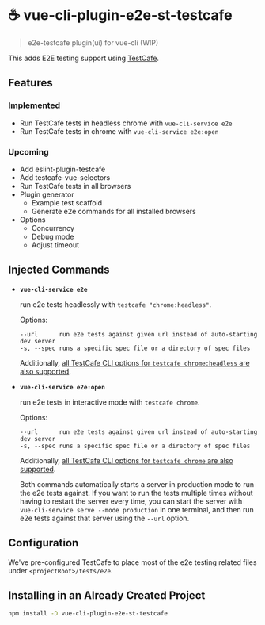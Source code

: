 # ☕️ vue-cli-plugin-e2e-st-testcafe

> e2e-testcafe plugin(ui) for vue-cli (WIP)

This adds E2E testing support using [TestCafe](https://testcafe.devexpress.com/).

## Features

### Implemented
- Run TestCafe tests in headless chrome with `vue-cli-service e2e`
- Run TestCafe tests in chrome with `vue-cli-service e2e:open`

### Upcoming
- Add eslint-plugin-testcafe
- Add testcafe-vue-selectors
- Run TestCafe tests in all browsers
- Plugin generator
  - Example test scaffold
  - Generate e2e commands for all installed browsers
- Options
  - Concurrency
  - Debug mode
  - Adjust timeout

## Injected Commands

- **`vue-cli-service e2e`**

  run e2e tests headlessly with `testcafe "chrome:headless"`.

  Options:

  ```
  --url      run e2e tests against given url instead of auto-starting dev server
  -s, --spec runs a specific spec file or a directory of spec files
  ```

  Additionally, [all TestCafe CLI options for `testcafe chrome:headless` are also supported](https://devexpress.github.io/testcafe/documentation/using-testcafe/command-line-interface.html).

- **`vue-cli-service e2e:open`**

  run e2e tests in interactive mode with `testcafe chrome`.

  Options:

  ```
  --url      run e2e tests against given url instead of auto-starting dev server
  -s, --spec runs a specific spec file or a directory of spec files
  ```

  Additionally, [all TestCafe CLI options for `testcafe chrome` are also supported](https://devexpress.github.io/testcafe/documentation/using-testcafe/command-line-interface.html).

  Both commands automatically starts a server in production mode to run the e2e tests against. If you want to run the tests multiple times without having to restart the server every time, you can start the server with `vue-cli-service serve --mode production` in one terminal, and then run e2e tests against that server using the `--url` option.

## Configuration

We've pre-configured TestCafe to place most of the e2e testing related files under `<projectRoot>/tests/e2e`.

## Installing in an Already Created Project

``` sh
npm install -D vue-cli-plugin-e2e-st-testcafe
```
